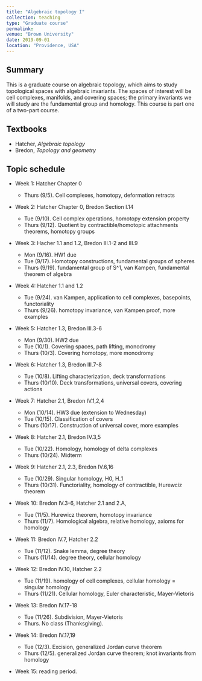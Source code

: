 ```yaml
---
title: "Algebraic topology I"
collection: teaching
type: "Graduate course"
permalink: 
venue: "Brown University"
date: 2019-09-01
location: "Providence, USA"
---
```


## Summary 

This is a graduate course on algebraic topology, which aims to study topological spaces with algebraic invariants. The spaces of interest will be cell complexes, manifolds, and covering spaces; the primary invariants we will study are the fundamental group and homology. This course is part one of a two-part course. 

## Textbooks
* Hatcher, _Algebraic topology_
* Bredon, _Topology and geometry_ 

## Topic schedule 

* Week 1:  Hatcher Chapter 0
  * Thurs (9/5). Cell complexes, homotopy, deformation retracts

* Week 2: Hatcher Chapter 0, Bredon Section I.14
  * Tue (9/10). Cell complex operations, homotopy extension property
  * Thurs (9/12). Quotient by contractible/homotopic attachments theorems, homotopy groups 

* Week 3: Hacher 1.1 and 1.2, Bredon III.1-2 and III.9
  * Mon (9/16). HW1 due
  * Tue (9/17). Homotopy constructions, fundamental groups of spheres
  * Thurs (9/19).  fundamental group of S^1, van Kampen, fundamental theorem of algebra

* Week 4: Hatcher 1.1 and 1.2
  * Tue (9/24). van Kampen, application to cell complexes, basepoints, functoriality
  * Thurs (9/26). homotopy invariance, van Kampen proof, more examples

* Week 5: Hatcher 1.3, Bredon III.3-6
  * Mon (9/30). HW2 due
  * Tue (10/1).  Covering spaces, path lifting, monodromy
  * Thurs (10/3). Covering homotopy, more monodromy

* Week 6: Hatcher 1.3, Bredon III.7-8
  * Tue (10/8). Lifting characterization, deck transformations
  * Thurs (10/10). Deck transformations, universal covers, covering actions

* Week 7: Hatcher 2.1, Bredon IV.1,2,4
  * Mon (10/14). HW3 due (extension to Wednesday)
  * Tue (10/15). Classification of covers
  * Thurs (10/17).  Construction of universal cover, more examples

* Week 8: Hatcher 2.1, Bredon IV.3,5
  * Tue (10/22). Homology, homology of delta complexes
  * Thurs (10/24). Midterm

* Week 9: Hatcher 2.1, 2.3, Bredon IV.6,16
  * Tue (10/29). Singular homology, H0, H_1
  * Thurs (10/31). Functoriality, homology of contractible, Hurewciz theorem

* Week 10: Bredon IV.3-6, Hatcher 2.1 and 2.A, 
  * Tue (11/5). Hurewicz theorem, homotopy invariance
  * Thurs (11/7).  Homological algebra, relative homology, axioms for homology

* Week 11: Bredon IV.7, Hatcher 2.2
  * Tue (11/12). Snake lemma, degree theory
  * Thurs (11/14). degree theory, cellular homology

* Week 12: Bredon IV.10, Hatcher 2.2
  * Tue (11/19). homology of cell complexes, cellular homology = singular homology
  * Thurs (11/21). Cellular homology, Euler characteristic, Mayer-Vietoris

* Week 13: Bredon IV.17-18
  * Tue (11/26). Subdivision, Mayer-Vietoris
  * Thurs. No class (Thanksgiving). 

* Week 14: Bredon IV.17,19
  * Tue (12/3). Excision, generalized Jordan curve theorem  
  * Thurs (12/5). generalized Jordan curve theorem; knot invariants from homology

* Week 15: reading period. 
